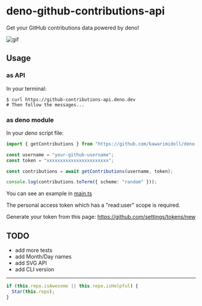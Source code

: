 # deno-github-contributions-api

Get your GitHub contributions data powered by deno!

![gif](https://github.com/kawarimidoll/deno-github-contributions-api/raw/main/t-rec.gif)

## Usage

### as API

In your terminal:

```
$ curl https://github-contributions-api.deno.dev
# Then follow the messages...
```

### as deno module

In your deno script file:

```ts
import { getContributions } from "https://github.com/kawarimidoll/deno-github-contributions-api/raw/main/mod.ts";

const username = "your-github-username";
const token = "xxxxxxxxxxxxxxxxxxxxxxx";

const contributions = await getContributions(username, token);

console.log(contributions.toTerm({ scheme: "random" }));
```

You can see an example in
[main.ts](https://github.com/kawarimidoll/deno-github-contributions-api/blob/main/main.ts)

The personal access token which has a "read:user" scope is required.

Generate your token from this page: https://github.com/settings/tokens/new

## TODO

- add more tests
- add Month/Day names
- add SVG API
- add CLI version

---

```ts
if (this.repo.isAwesome || this.repo.isHelpful) {
  Star(this.repo);
}
```

<!-- this part is inspired by https://github.com/bhumijgupta/Deno-news-cli -->
